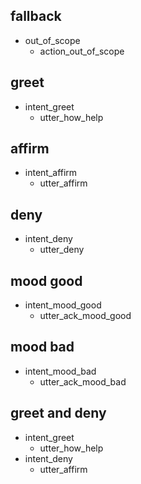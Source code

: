 ## fallback
* out_of_scope
  - action_out_of_scope

## greet
* intent_greet
  - utter_how_help

## affirm
* intent_affirm
  - utter_affirm

## deny
* intent_deny
  - utter_deny

## mood good
* intent_mood_good
  - utter_ack_mood_good

## mood bad
* intent_mood_bad
  - utter_ack_mood_bad

## greet and deny
* intent_greet
  - utter_how_help
* intent_deny
  - utter_affirm